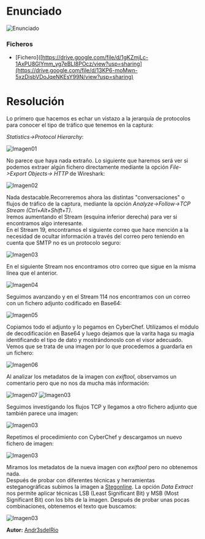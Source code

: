 
# Enunciado
![Enunciado](enunciado.png)

### Ficheros
- [Fichero]([https://drive.google.com/file/d/1gKZmjLc-1AxPU8GlYmm_yg7eBLI8POcz/view?usp=sharing](https://drive.google.com/file/d/13KP6-moMwn-5xzDisbVDoJqeNKEsY99N/view?usp=sharing)


# Resolución

Lo primero que hacemos es echar un vistazo a la jerarquía de protocolos para conocer el tipo de tráfico que tenemos en la captura:

 *Statistics->Protocol Hierarchy*:

![Imagen01](01.png)

No parece que haya nada extraño. Lo siguiente que haremos será ver si podemos extraer algún fichero directamente mediante la opción *File->Export Objects-> HTTP* de Wireshark:

![Imagen02](02.png)

Nada destacable.Recorreremos ahora las distintas "conversaciones" o flujos de tráfico de la captura, mediante la opción *Analyze->Follow->TCP Stream (Ctrl+Alt+Shift+T)*.  
Iremos aumentando el Stream (esquina inferior derecha) para ver si encontramos algo interesante.  
En el Stream 19, encontramos el siguiente correo que hace mención a la necesidad de ocultar información a través del correo pero teniendo en cuenta que SMTP no es un protocolo seguro:

  
![Imagen03](03.png)

En el siguiente Stream nos encontramos otro correo que sigue en la misma línea que el anterior.

![Imagen04](04.png)

Seguimos avanzando y en el Stream 114 nos encontramos con un correo con un fichero adjunto codificado en Base64:

![Imagen05](05.png)

Copiamos todo el adjunto y lo pegamos en CyberChef. Utilizamos el módulo de decodificación en Base64 y luego dejamos que la varita haga su magia identificando el tipo de dato y mostrándonoslo con el visor adecuado.  
Vemos que se trata de una imagen por lo que procedemos a guardarla en un fichero:


![Imagen06](06.png)

Al analizar los metadatos de la imagen con *exiftool*, observamos un comentario pero que no nos da mucha más información:


![Imagen07](07.png)
![Imagen03](08.png)

Seguimos investigando los flujos TCP y llegamos a otro fichero adjunto que también parece una imagen:

![Imagen03](09.png)

Repetimos el procedimiento con CyberChef y descargamos un nuevo fichero de imagen:

![Imagen03](10.png)

Miramos los metadatos de la nueva imagen con *exiftool* pero no obtenemos nada.  
Después de probar con diferentes técnicas y herramientas esteganográficas subimos la imagen a [Stegonline](https://stegonline.georgeom.net). 
La opción *Data Extract* nos permite aplicar técnicas LSB (Least Significant Bit) y MSB (Most Significant Bit) con los bits de la imagen. Después de probar unas pocas combinaciones, obtenemos el texto que buscamos:

![Imagen03](11.png)

 
**Autor:** [Andr3sdelRio](https://twitter.com/Andr3sdelRio) 

 


